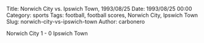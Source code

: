 Title: Norwich City vs. Ipswich Town, 1993/08/25
Date: 1993/08/25 00:00
Category: sports
Tags: football, football scores, Norwich City, Ipswich Town
Slug: norwich-city-vs-ipswich-town
Author: carbonero


Norwich City 1 - 0 Ipswich Town
